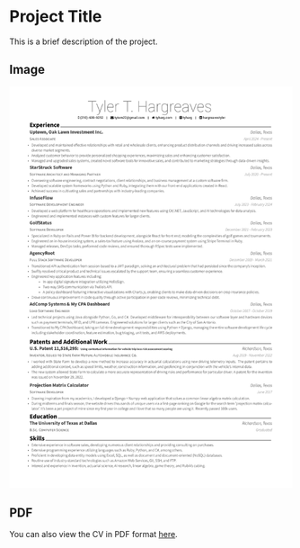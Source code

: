 # Project Title

This is a brief description of the project.

## Image

![Tyler Hargreaves CV](cv-tyler-hargreaves.jpg)

## PDF

You can also view the CV in PDF format [here](cv-tyler-hargreaves.pdf).
